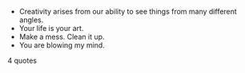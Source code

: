  - Creativity arises from our ability to see things from many different angles.
 - Your life is your art.
 - Make a mess. Clean it up.
 - You are blowing my mind.

4 quotes